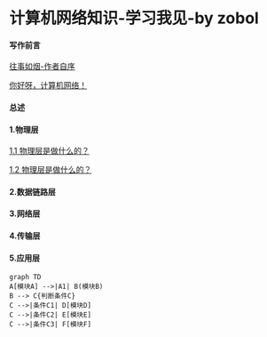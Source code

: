 # 计算机网络知识-学习我见-by zobol

#### 写作前言
[ 往事如烟-作者自序](./Doc/AuthorForeword/01AuthorIntroduceWangShiRuYan.html)  

[ 你好呀，计算机网络！](./Doc/AuthorForeword/02NiHaoComputerNetwork.html)


#### 总述
#### 1.物理层

[1.1 物理层是做什么的？](b.html)


[1.2 物理层是做什么的？](b.html)

#### 2.数据链路层
#### 3.网络层
#### 4.传输层
#### 5.应用层

```mermaid
graph TD
A[模块A] -->|A1| B(模块B)
B --> C{判断条件C}
C -->|条件C1| D[模块D]
C -->|条件C2| E[模块E]
C -->|条件C3| F[模块F]
```


